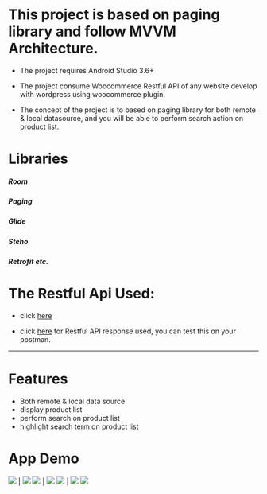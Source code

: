 # This project is based on paging library and follow MVVM Architecture.

* The project requires Android Studio 3.6+ 

* The project consume Woocommerce Restful API of any website develop with wordpress using woocommerce plugin.

* The concept of the project is to based on paging library for both remote & local datasource, and you will be able to perform search action on product list.


# Libraries
##### Room
##### Paging
##### Glide
##### Steho

##### Retrofit etc.


# The Restful Api Used:
* click [here](https://docs.woocommerce.com/document/woocommerce-rest-api/)

* click [here](http://libyamarts.com/wp-json/wc/v3/products?consumer_key=ck_0da2b74198a49b50daa7451d516d83fa9a7e8045&consumer_secret=cs_5c06b69498471f0773225f5a91984aa48285d723&page=1&&per_page=10) for Restful API response used, you can test this on your postman.

---------------------------------------------------------------------------------
# Features
* Both remote & local data source
* display product list
* perform search on product list
* highlight search term on product list


# App Demo

![](https://github.com/AmrDroid/Ecommerce-sample/blob/master/screen/1.jpg)  |  ![](https://github.com/AmrDroid/Ecommerce-sample/blob/master/screen/2.jpg)
![](https://github.com/AmrDroid/Ecommerce-sample/blob/master/screen/3.jpg)  |  ![](https://github.com/AmrDroid/Ecommerce-sample/blob/master/screen/4.jpg)
![](https://github.com/AmrDroid/Ecommerce-sample/blob/master/screen/5.jpg)  |  ![](https://github.com/AmrDroid/Ecommerce-sample/blob/master/screen/6.jpg)
![](https://github.com/AmrDroid/Ecommerce-sample/blob/master/screen/7.jpg)  
